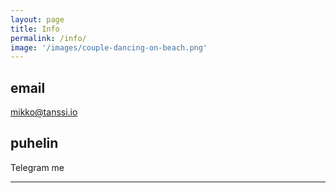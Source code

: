 ```yaml
---
layout: page
title: Info
permalink: /info/
image: '/images/couple-dancing-on-beach.png'
---
```


## email

mikko@tanssi.io

## puhelin

Telegram me

<hr>

